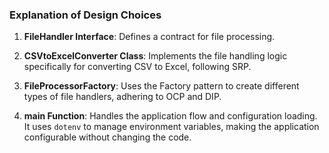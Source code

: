 ### Explanation of Design Choices

1. **FileHandler Interface**: Defines a contract for file processing.

2. **CSVtoExcelConverter Class**: Implements the file handling logic specifically for converting CSV to Excel, following SRP.

3. **FileProcessorFactory**: Uses the Factory pattern to create different types of file handlers, adhering to OCP and DIP.

4. **main Function**: Handles the application flow and configuration loading. It uses `dotenv` to manage environment variables, making the application configurable without changing the code.

